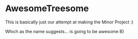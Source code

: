 # AwesomeTreesome
This is basically just our attempt at making the Minor Project :)

Which as the name suggests... is going to be awesome B)
